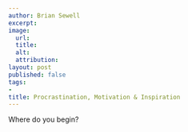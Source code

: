 ```yaml
---
author: Brian Sewell
excerpt:
image:
  url:
  title:
  alt:
  attribution:
layout: post
published: false
tags:
-
title: Procrastination, Motivation & Inspiration
---
```


Where do you begin?
